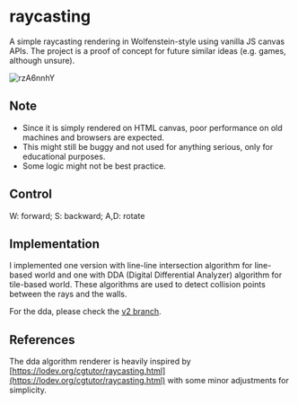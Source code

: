 # raycasting

A simple raycasting rendering in Wolfenstein-style using vanilla JS canvas APIs. The project is a proof of concept for future similar ideas (e.g. games, although unsure).

![rzA6nnhY](https://github.com/user-attachments/assets/48987de4-ad8f-4ba4-94b0-344b0a87fd4f)

## Note

- Since it is simply rendered on HTML canvas, poor performance on old machines and browsers are expected.
- This might still be buggy and not used for anything serious, only for educational purposes.
- Some logic might not be best practice.

## Control

W: forward; S: backward; A,D: rotate

## Implementation

I implemented one version with line-line intersection algorithm for line-based world and one with DDA (Digital Differential Analyzer) algorithm for tile-based world. These algorithms are used to detect collision points between the rays and the walls.

For the dda, please check the [v2 branch](https://github.com/nibtr/raycasting/tree/v2).

## References

The dda algorithm renderer is heavily inspired by [https://lodev.org/cgtutor/raycasting.html](https://lodev.org/cgtutor/raycasting.html) with some minor adjustments for simplicity.

